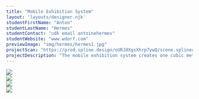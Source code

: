 ```yaml
---
title: "Mobile Exhibition System"
layout: 'layouts/designer.njk'
studentFirstName: "Anton"
studentLastName: "Hermes"
studentContact: "udk email antoinehermes"
studentWebsite: "www.wdorf.com"
previewImage: "img/hermes/hermes1.jpg"
projectScan: "https://prod.spline.design/oURJ8XgsXhrp7ywQ/scene.splinecode"
projectDescription: "The mobile exhibition system creates one cubic metre of well-lit exhibition space which can be deployed anywhere. The two light poles are freely movable to create good light conditions for any type of object that fits into the square. Assembly of the system takes about five minutes."
---
```


  <div class="span-2">
    <img src="/img/hermes/hermes1.jpg">
  </div>
  <div class="span-1">
    <img src="/img/hermes/hermes2.jpg">
  </div>
  <div class="span-1">
    <img src="/img/hermes/hermes3.jpg">
  </div>
  <div class="span-2">
    <img src="/img/hermes/hermes4.jpg">
  </div>